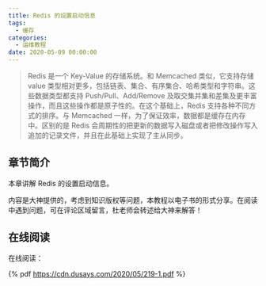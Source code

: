 ```yaml
---
title: Redis 的设置启动信息
tags:
  - 缓存
categories:
  - 运维教程
date: 2020-05-09 00:00:00
---
```


> Redis 是一个 Key-Value 的存储系统。和 Memcached 类似，它支持存储 value 类型相对更多，包括链表、集合、有序集合、哈希类型和字符串。这些数据类型都支持 Push/Pull、Add/Remove 及取交集并集和差集及更丰富操作，而且这些操作都是原子性的。在这个基础上，Redis 支持各种不同方式的排序。与 Memcached 一样，为了保证效率，数据都是缓存在内存中。区别的是 Redis 会周期性的把更新的数据写入磁盘或者把修改操作写入追加的记录文件，并且在此基础上实现了主从同步。

<!-- more -->

## 章节简介

本章讲解 Redis 的设置启动信息。

内容是大神提供的，考虑到知识版权等问题，本教程以电子书的形式分享。在阅读中遇到问题，可在评论区域留言，杜老师会转述给大神来解答！

## 在线阅读

在线阅读：

{% pdf https://cdn.dusays.com/2020/05/219-1.pdf %}